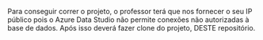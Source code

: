 Para conseguir correr o projeto, o professor terá que nos fornecer o seu IP público pois o Azure Data Studio não permite conexões não autorizadas à base de dados.
	Após isso deverá fazer clone do projeto, DESTE repositório.
